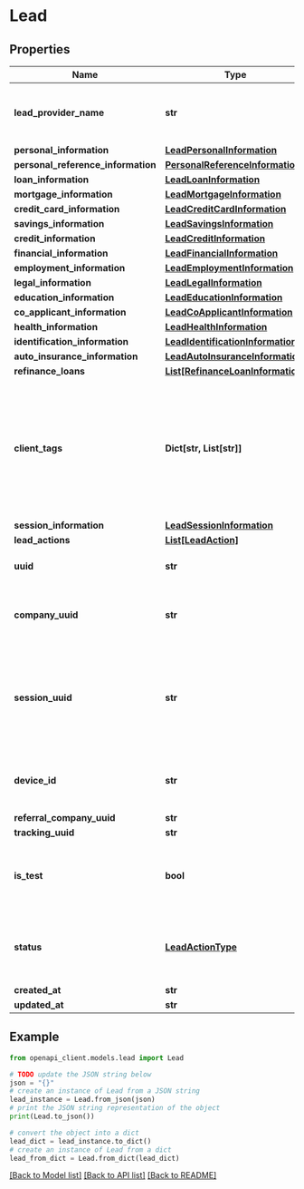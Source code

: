 # Lead


## Properties

Name | Type | Description | Notes
------------ | ------------- | ------------- | -------------
**lead_provider_name** | **str** | Name of company which provided the lead | 
**personal_information** | [**LeadPersonalInformation**](LeadPersonalInformation.md) |  | [optional] 
**personal_reference_information** | [**PersonalReferenceInformation**](PersonalReferenceInformation.md) |  | [optional] 
**loan_information** | [**LeadLoanInformation**](LeadLoanInformation.md) |  | [optional] 
**mortgage_information** | [**LeadMortgageInformation**](LeadMortgageInformation.md) |  | [optional] 
**credit_card_information** | [**LeadCreditCardInformation**](LeadCreditCardInformation.md) |  | [optional] 
**savings_information** | [**LeadSavingsInformation**](LeadSavingsInformation.md) |  | [optional] 
**credit_information** | [**LeadCreditInformation**](LeadCreditInformation.md) |  | [optional] 
**financial_information** | [**LeadFinancialInformation**](LeadFinancialInformation.md) |  | [optional] 
**employment_information** | [**LeadEmploymentInformation**](LeadEmploymentInformation.md) |  | [optional] 
**legal_information** | [**LeadLegalInformation**](LeadLegalInformation.md) |  | [optional] 
**education_information** | [**LeadEducationInformation**](LeadEducationInformation.md) |  | [optional] 
**co_applicant_information** | [**LeadCoApplicantInformation**](LeadCoApplicantInformation.md) |  | [optional] 
**health_information** | [**LeadHealthInformation**](LeadHealthInformation.md) |  | [optional] 
**identification_information** | [**LeadIdentificationInformation**](LeadIdentificationInformation.md) |  | [optional] 
**auto_insurance_information** | [**LeadAutoInsuranceInformation**](LeadAutoInsuranceInformation.md) |  | [optional] 
**refinance_loans** | [**List[RefinanceLoanInformation]**](RefinanceLoanInformation.md) |  | [optional] 
**client_tags** | **Dict[str, List[str]]** | Arbitrary key-values mappings to associate with a &#x60;Lead&#x60;. This field can be use to attach &#x60;subid&#x60;s to a &#x60;Lead&#x60; | [optional] 
**session_information** | [**LeadSessionInformation**](LeadSessionInformation.md) |  | [optional] 
**lead_actions** | [**List[LeadAction]**](LeadAction.md) |  | [optional] 
**uuid** | **str** | Primary UUID for a &#x60;Lead&#x60; | 
**company_uuid** | **str** | UUID for a company which created the &#x60;Lead&#x60; | 
**session_uuid** | **str** | UUID used to link leads across verticals, unique per user per supply sub-account | [optional] 
**device_id** | **str** | Unique identifier for the lead&#39;s device. | [optional] 
**referral_company_uuid** | **str** |  | [optional] 
**tracking_uuid** | **str** |  | [optional] 
**is_test** | **bool** | Whether a &#x60;Lead&#x60; was created using a test access token | 
**status** | [**LeadActionType**](LeadActionType.md) | The furthest step of the funnel a &#x60;Lead&#x60; has reached | 
**created_at** | **str** |  | 
**updated_at** | **str** |  | 

## Example

```python
from openapi_client.models.lead import Lead

# TODO update the JSON string below
json = "{}"
# create an instance of Lead from a JSON string
lead_instance = Lead.from_json(json)
# print the JSON string representation of the object
print(Lead.to_json())

# convert the object into a dict
lead_dict = lead_instance.to_dict()
# create an instance of Lead from a dict
lead_from_dict = Lead.from_dict(lead_dict)
```
[[Back to Model list]](../README.md#documentation-for-models) [[Back to API list]](../README.md#documentation-for-api-endpoints) [[Back to README]](../README.md)



